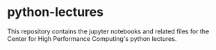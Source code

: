 # python-lectures
This repository contains the jupyter notebooks and related files for the Center for High Performance Computing's python 
lectures.
